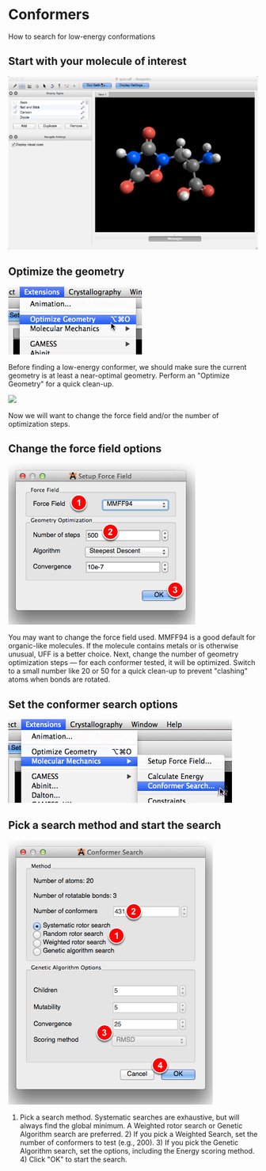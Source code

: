 ---
---
# Conformers

How to search for low-energy conformations

## Start with your molecule of interest

![Start with your molecule of interest][1]

[1]: images/2-conformers/start-with-your-molecule-of-interest.png



## Optimize the geometry

![Optimize the geometry][2]

[2]: images/2-conformers/optimize-the-geometry.png

Before finding a low-energy conformer, we should make sure the current geometry is at least a near-optimal geometry. Perform an "Optimize Geometry" for a quick clean-up.

![][3]

[3]: images/2-conformers/media_1387168509505.png

Now we will want to change the force field and/or the number of optimization steps.

## Change the force field options

![Change the force field options][4]

[4]: images/2-conformers/change-the-force-field-options.png

You may want to change the force field used. MMFF94 is a good default for organic-like molecules. If the molecule contains metals or is otherwise unusual, UFF is a better choice. Next, change the number of geometry optimization steps — for each conformer tested, it will be optimized. Switch to a small number like 20 or 50 for a quick clean-up to prevent "clashing" atoms when bonds are rotated.

## Set the conformer search options

![Set the conformer search options][5]

[5]: images/2-conformers/set-the-conformer-search-options.png



## Pick a search method and start the search

![Pick a search method and start the search][6]

[6]: images/2-conformers/pick-a-search-method-and-start-the-search.png

1) Pick a search method. Systematic searches are exhaustive, but will always find the global minimum. A Weighted rotor search or Genetic Algorithm search are preferred. 2) If you pick a Weighted Search, set the number of conformers to test (e.g., 200). 3) If you pick the Genetic Algorithm search, set the options, including the Energy scoring method. 4) Click "OK" to start the search.